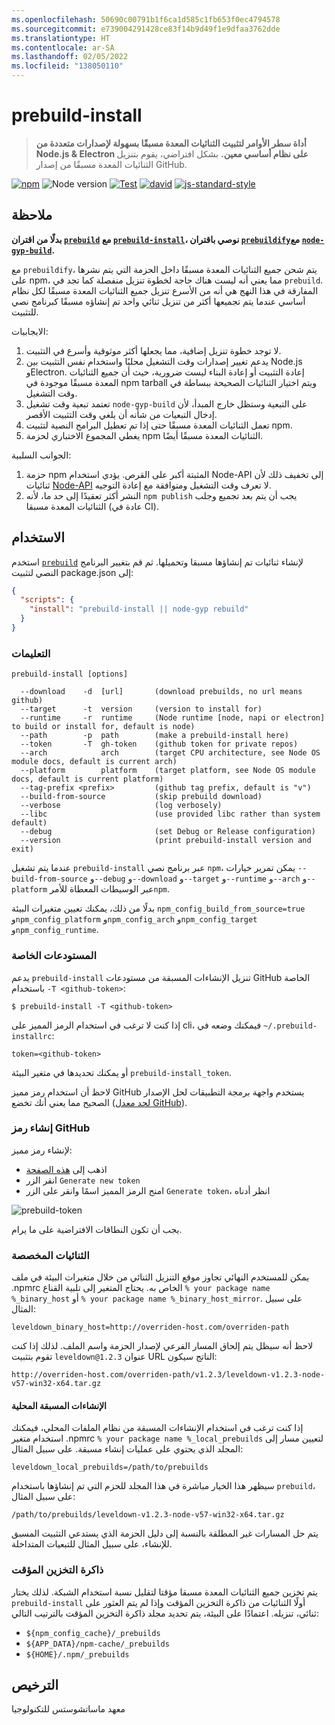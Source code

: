 ```yaml
---
ms.openlocfilehash: 50690c00791b1f6ca1d585c1fb653f0ec4794578
ms.sourcegitcommit: e739004291428ce83f14b9d49f1e9dfaa3762dde
ms.translationtype: HT
ms.contentlocale: ar-SA
ms.lasthandoff: 02/05/2022
ms.locfileid: "138050110"
---
```

# <a name="prebuild-install"></a>prebuild-install

> **أداة سطر الأوامر لتثبيت الثنائيات المعدة مسبقًا بسهولة لإصدارات متعددة من Node.js & Electron على نظام أساسي معين.**
> بشكل افتراضي، يقوم بتنزيل الثنائيات المعدة مسبقًا من إصدار GitHub.

[![npm](https://img.shields.io/npm/v/prebuild-install.svg)](https://www.npmjs.com/package/prebuild-install)
![Node version](https://img.shields.io/node/v/prebuild-install.svg)
[![Test](https://github.com/prebuild/prebuild-install/actions/workflows/test.yml/badge.svg)](https://github.com/prebuild/prebuild-install/actions/workflows/test.yml)
[![david](https://david-dm.org/prebuild/prebuild-install.svg)](https://david-dm.org/prebuild/prebuild-install)
[![js-standard-style](https://img.shields.io/badge/code%20style-standard-brightgreen.svg)](http://standardjs.com/)

## <a name="note"></a>ملاحظة

**بدلًا من اقتران [`prebuild`](https://github.com/prebuild/prebuild) مع [`prebuild-install`](https://github.com/prebuild/prebuild-install)، نوصي باقتران [`prebuildify`](https://github.com/prebuild/prebuildify)مع [`node-gyp-build`](https://github.com/prebuild/node-gyp-build).**

مع `prebuildify`، يتم شحن جميع الثنائيات المعدة مسبقًا داخل الحزمة التي يتم نشرها على npm، مما يعني أنه ليست هناك حاجة لخطوة تنزيل منفصلة كما تجد في `prebuild`. المفارقة في هذا النهج هي أنه من الأسرع تنزيل جميع الثنائيات المعدة مسبقًا لكل نظام أساسي عندما يتم تجميعها أكثر من تنزيل ثنائي واحد تم إنشاؤه مسبقًا كبرنامج نصي للتثبيت.

الايجابيات:

1. لا توجد خطوة تنزيل إضافية، مما يجعلها أكثر موثوقية وأسرع في التثبيت.
2. يدعم تغيير إصدارات وقت التشغيل محليًا واستخدام نفس التثبيت بين Node.js وElectron. إعادة التثبيت أو إعادة البناء ليست ضرورية، حيث أن جميع الثنائيات المعدة مسبقًا موجودة في npm tarball ويتم اختيار الثنائيات الصحيحة ببساطة في وقت التشغيل.
3. تعتمد تبعية وقت تشغيل `node-gyp-build` على التبعية وستظل خارج المبدأ، لأن إدخال التبعيات من شأنه أن يلغي وقت التثبيت الأقصر.
4. تعمل الثنائيات المعدة مسبقًا حتى إذا تم تعطيل البرامج النصية لتثبيت npm.
5. يغطي المجموع الاختباري لحزمة npm الثنائيات المعدة مسبقًا أيضًا.

الجوانب السلبية:

1. حزمة npm المثبتة أكبر على القرص. يؤدي استخدام Node-API إلى تخفيف ذلك لأن ثنائيات [Node-API](https://nodejs.org/api/n-api.html) لا تعرف وقت التشغيل ومتوافقة مع إعادة التوجيه.
2. النشر أكثر تعقيدًا إلى حد ما، لأنه `npm publish` يجب أن يتم بعد تجميع وجلب الثنائيات المعدة مسبقا (عادة في CI).

## <a name="usage"></a>الاستخدام

استخدم [`prebuild`](https://github.com/prebuild/prebuild) لإنشاء ثنائيات تم إنشاؤها مسبقا وتحميلها. ثم قم بتغيير البرنامج النصي لتثبيت package.json إلى:

```json
{
  "scripts": {
    "install": "prebuild-install || node-gyp rebuild"
  }
}
```

### <a name="help"></a>التعليمات

```
prebuild-install [options]

  --download    -d  [url]       (download prebuilds, no url means github)
  --target      -t  version     (version to install for)
  --runtime     -r  runtime     (Node runtime [node, napi or electron] to build or install for, default is node)
  --path        -p  path        (make a prebuild-install here)
  --token       -T  gh-token    (github token for private repos)
  --arch            arch        (target CPU architecture, see Node OS module docs, default is current arch)
  --platform        platform    (target platform, see Node OS module docs, default is current platform)
  --tag-prefix <prefix>         (github tag prefix, default is "v")
  --build-from-source           (skip prebuild download)
  --verbose                     (log verbosely)
  --libc                        (use provided libc rather than system default)
  --debug                       (set Debug or Release configuration)
  --version                     (print prebuild-install version and exit)
```

عندما يتم تشغيل `prebuild-install` عبر برنامج نصي `npm`، يمكن تمرير خيارات `--build-from-source` و`--debug` و`--download` و`--target` و`--runtime` و`--arch` و`--platform` عبر الوسيطات المعطاة للأمر`npm`.

بدلًا من ذلك، يمكنك تعيين متغيرات البيئة `npm_config_build_from_source=true` و`npm_config_platform` و`npm_config_arch` و`npm_config_target` و`npm_config_runtime`.

### <a name="private-repositories"></a>المستودعات الخاصة

يدعم `prebuild-install` تنزيل الإنشاءات المسبقة من مستودعات GitHub الخاصة باستخدام `-T <github-token>`:

```
$ prebuild-install -T <github-token>
```

إذا كنت لا ترغب في استخدام الرمز المميز على cli، فيمكنك وضعه في `~/.prebuild-installrc`:

```
token=<github-token>
```

أو يمكنك تحديدها في متغير البيئة `prebuild-install_token`.

لاحظ أن استخدام رمز مميز GitHub يستخدم واجهة برمجة التطبيقات لحل الإصدار الصحيح مما يعني أنك تخضع ([لحد معدل GitHub](https://developer.github.com/v3/rate_limit/)).

### <a name="create-github-token"></a>إنشاء رمز GitHub

لإنشاء رمز مميز:

- اذهب إلى [هذه الصفحة](https://github.com/settings/tokens)
- انقر الزر `Generate new token`
- امنح الرمز المميز اسمًا وانقر على الزر `Generate token`، انظر أدناه

![prebuild-token](https://cloud.githubusercontent.com/assets/13285808/20844584/d0b85268-b8c0-11e6-8b08-2b19522165a9.png)

يجب أن تكون النطاقات الافتراضية على ما يرام.

### <a name="custom-binaries"></a>الثنائيات المخصصة

يمكن للمستخدم النهائي تجاوز موقع التنزيل الثنائي من خلال متغيرات البيئة في ملف .npmrc الخاص به.
يحتاج المتغير إلى تلبية القناع `% your package name %_binary_host` أو `% your package name %_binary_host_mirror`. على سبيل المثال:

```
leveldown_binary_host=http://overriden-host.com/overriden-path
```

لاحظ أنه سيظل يتم إلحاق المسار الفرعي لإصدار الحزمة واسم الملف.
لذلك إذا كنت تقوم بتثبيت `leveldown@1.2.3` عنوان URL الناتج سيكون:

```
http://overriden-host.com/overriden-path/v1.2.3/leveldown-v1.2.3-node-v57-win32-x64.tar.gz
```

#### <a name="local-prebuilds"></a>الإنشاءات المسبقة المحلية

إذا كنت ترغب في استخدام الإنشاءات المسبقة من نظام الملفات المحلي، فيمكنك استخدام متغير .npmrc `% your package name %_local_prebuilds` لتعيين مسار إلى المجلد الذي يحتوي على عمليات إنشاء مسبقة. على سبيل المثال:

```
leveldown_local_prebuilds=/path/to/prebuilds
```

سيظهر هذا الخيار مباشرة في هذا المجلد للحزم التي تم إنشاؤها باستخدام `prebuild`، على سبيل المثال:

```
/path/to/prebuilds/leveldown-v1.2.3-node-v57-win32-x64.tar.gz
```

يتم حل المسارات غير المطلقة بالنسبة إلى دليل الحزمة الذي يستدعي التثبيت المسبق للإنشاء، على سبيل المثال للتبعيات المتداخلة.

### <a name="cache"></a>ذاكرة التخزين المؤقت

يتم تخزين جميع الثنائيات المعدة مسبقا مؤقتا لتقليل نسبة استخدام الشبكة. لذلك يختار `prebuild-install` أولًا الثنائيات من ذاكرة التخزين المؤقت وإذا لم يتم العثور على ثنائي، تنزيله. اعتمادًا على البيئة، يتم تحديد مجلد ذاكرة التخزين المؤقت بالترتيب التالي:

- `${npm_config_cache}/_prebuilds`
- `${APP_DATA}/npm-cache/_prebuilds`
- `${HOME}/.npm/_prebuilds`

## <a name="license"></a>الترخيص

معهد ماساتشوستس للتكنولوجيا
